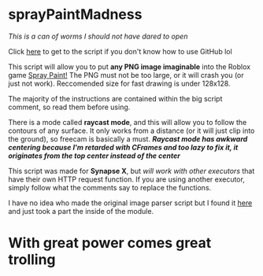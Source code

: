 # sprayPaintMadness
*This is a can of worms I should not have dared to open*

Click [here](https://github.com/theinvisiblefish13/sprayPaintMadness/blob/main/paint%20FINAL.lua) to get to the script if you don't know how to use GitHub lol

This script will allow you to put **any PNG image imaginable** into the Roblox game [Spray Paint!](https://www.roblox.com/games/5991163185)
The PNG must not be too large, or it will crash you (or just not work). Reccomended size for fast drawing is under 128x128.

The majority of the instructions are contained within the big script comment, so read them before using.

There is a mode called **raycast mode**, and this will allow you to follow the contours of any surface. It only works from a distance (or it will just clip into the ground), so freecam is basically a must.
***Raycast mode has awkward centering because I'm retarded with CFrames and too lazy to fix it, it originates from the top center instead of the center***

This script was made for **Synapse X**, but *will work with other executors* that have their own HTTP request function.
If you are using another executor, simply follow what the comments say to replace the functions.

I have no idea who made the original image parser script but I found it [here](https://v3rmillion.net/showthread.php?tid=1000776) and just took a part the inside of the module.

# With great power comes great trolling
